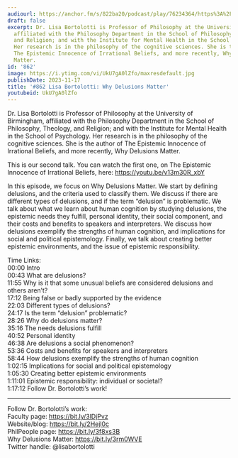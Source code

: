 ```yaml
---
audiourl: https://anchor.fm/s/822ba20/podcast/play/76234364/https%3A%2F%2Fd3ctxlq1ktw2nl.cloudfront.net%2Fstaging%2F2023-8-22%2Fca699bbb-b067-15d4-b2ab-34c55ef9d856.m4a
draft: false
excerpt: Dr. Lisa Bortolotti is Professor of Philosophy at the University of Birmingham,
  affiliated with the Philosophy Department in the School of Philosophy, Theology,
  and Religion; and with the Institute for Mental Health in the School of Psychology.
  Her research is in the philosophy of the cognitive sciences. She is the author of
  The Epistemic Innocence of Irrational Beliefs, and more recently, Why Delusions
  Matter.
id: '862'
image: https://i.ytimg.com/vi/UkU7gA0lZfo/maxresdefault.jpg
publishDate: 2023-11-17
title: '#862 Lisa Bortolotti: Why Delusions Matter'
youtubeid: UkU7gA0lZfo
---
```

<div class="timelinks">

Dr. Lisa Bortolotti is Professor of Philosophy at the University of Birmingham, affiliated with the Philosophy Department in the School of Philosophy, Theology, and Religion; and with the Institute for Mental Health in the School of Psychology. Her research is in the philosophy of the cognitive sciences. She is the author of The Epistemic Innocence of Irrational Beliefs, and more recently, Why Delusions Matter.

This is our second talk. You can watch the first one, on The Epistemic Innocence of Irrational Beliefs, here: https://youtu.be/v13m30R_xbY

In this episode, we focus on Why Delusions Matter. We start by defining delusions, and the criteria used to classify them. We discuss if there are different types of delusions, and if the term “delusion” is problematic. We talk about what we learn about human cognition by studying delusions, the epistemic needs they fulfill, personal identity, their social component, and their costs and benefits to speakers and interpreters. We discuss how delusions exemplify the strengths of human cognition, and implications for social and political epistemology. Finally, we talk about creating better epistemic environments, and the issue of epistemic responsibility.

Time Links:  
<time>00:00</time> Intro  
<time>00:43</time> What are delusions?  
<time>11:55</time> Why is it that some unusual beliefs are considered delusions and others aren’t?  
<time>17:12</time> Being false or badly supported by the evidence  
<time>22:03</time> Different types of delusions?  
<time>24:17</time> Is the term “delusion” problematic?  
<time>28:26</time> Why do delusions matter?  
<time>35:16</time> The needs delusions fulfill  
<time>40:52</time> Personal identity  
<time>46:38</time> Are delusions a social phenomenon?  
<time>53:36</time> Costs and benefits for speakers and interpreters  
<time>58:44</time> How delusions exemplify the strengths of human cognition  
<time>1:02:15</time> Implications for social and political epistemology  
<time>1:05:30</time> Creating better epistemic environments  
<time>1:11:01</time> Epistemic responsibility: individual or societal?  
<time>1:17:12</time> Follow Dr. Bortolotti’s work!

---

Follow Dr. Bortolotti’s work:  
Faculty page: https://bit.ly/3lDjPvz  
Website/blog: https://bit.ly/2Hejl0c  
PhilPeople page: https://bit.ly/3f8xs3B  
Why Delusions Matter: https://bit.ly/3rm0WVE  
Twitter handle: @lisabortolotti
</div>

